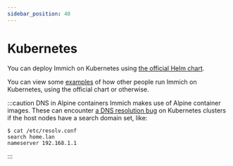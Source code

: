 ```yaml
---
sidebar_position: 40
---
```


# Kubernetes

You can deploy Immich on Kubernetes using [the official Helm chart](https://github.com/wonderkidshihab/photo-backup-charts/blob/main/README.md).

You can view some [examples](https://kubesearch.dev/#/immich) of how other people run Immich on Kubernetes, using the official chart or otherwise.

:::caution DNS in Alpine containers
Immich makes use of Alpine container images. These can encounter [a DNS resolution bug](https://stackoverflow.com/a/65593511) on Kubernetes clusters if the host
nodes have a search domain set, like:

```
$ cat /etc/resolv.conf
search home.lan
nameserver 192.168.1.1
```

:::
